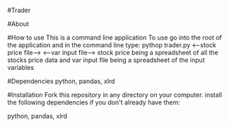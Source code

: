 #Trader
<!-- By: Aaron Weinberg -->

#About
<!-- Trader is used to find stock trading signals to determine when to buy and sell stock.
Trader takes as input a portfolio of stock price data.
Then runs a series of tests to determain if trading signals are true.
And returns a portfolio of each stock and the returns over time for the input signals. -->

#How to use
This is a command line application
To use go into the root of the application and in the command line type:
pythop trader.py <--stock price file--> <--var input file-->
stock price being a spreadsheet of all the stocks price data
and var input file being a spreadsheet of the input variables

#Dependencies
python,
pandas,
xlrd

#Installation
Fork this repository in any directory on your computer.
install the following dependencies if you don't already have them:

python,
pandas,
xlrd
<!-- Go into that directory and type: python test.py -->
<!-- Once complete if there are no errors then you are set to use trader -->

